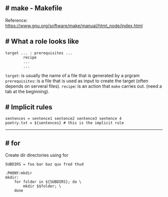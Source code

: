 ## # make - Makefile
Reference: https://www.gnu.org/software/make/manual/html_node/index.html

## # What a role looks like
```
target ... : prerequisites ...
		recipe
		...
		...
```
`target`: is usually the name of a file that is generated by a prgram
`prerequisites`: is a file that is used as input to create the target (often depends on serveral files).
`recipe`: is an action that `make` carries out. (need a tab at the beginning).

## # Implicit rules
```
sentences = sentence1 sentence2 sentence3 sentence 4
poetry.txt = ${sentences} # this is the implicit rule
```

---
## # for
Create dir directories using for
```
SUBDIRS = foo bar baz qux fred thud

.PHONY:mkdir
mkdir:
	for folder in ${SUBDIRS}; do \
		mkdir $$folder; \
	done
```

